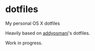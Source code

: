dotfiles
========

My personal OS X dotfiles

Heavily based on [addyosmani](https://github.com/addyosmani/dotfiles)'s dotfiles.

Work in progress.
